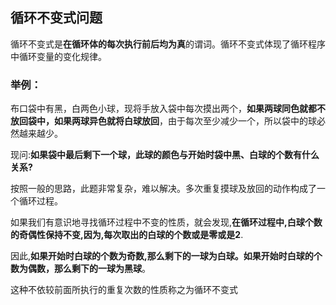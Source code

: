 ## 循环不变式问题

循环不变式是**在循环体的每次执行前后均为真**的谓词。循环不变式体现了循环程序中循环变量的变化规律。



### 举例：

布口袋中有黑，白两色小球，现将手放入袋中每次摸出两个，**如果两球同色就都不放回袋中，如果两球异色就将白球放回**，由于每次至少减少一个，所以袋中的球必然越来越少。

现问:**如果袋中最后剩下一个球，此球的颜色与开始时袋中黑、白球的个数有什么关系?**

按照一般的思路，此题非常复杂，难以解决。多次重复摸球及放回的动作构成了一个循环过程。

如果我们有意识地寻找循环过程中不变的性质，就会发现,**在循环过程中,白球个数的奇偶性保持不变,因为,每次取出的白球的个数或是零或是2**.

因此,**如果开始时白球的个数为奇数,那么剩下的一球为白球。如果开始时白球的个数为偶数，那么剩下的一球为黑球**。

这种不依较前面所执行的重复次数的性质称之为循环不变式